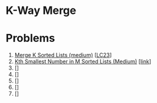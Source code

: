 # K-Way Merge

# Problems

1. [Merge K Sorted Lists (medium)]()
[[LC23](https://leetcode.com/problems/merge-k-sorted-lists/)]
1. [Kth Smallest Number in M Sorted Lists (Medium)]()
[[link](https://leetcode.com/discuss/interview-question/727705/google-phone-given-n-sorted-arrays-find-k-smallest-elements)]
1. []()
[[]()]
1. []()
[[]()]
1. []()
[[]()]
1. []()
[[]()]
1. []()
[[]()]

